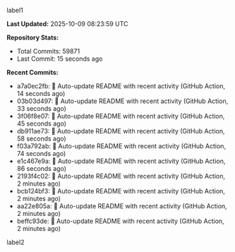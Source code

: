 
label1 
<!-- ACTIVITY_START -->
**Last Updated:** 2025-10-09 08:23:59 UTC

**Repository Stats:**
- Total Commits: 59871
- Last Commit: 15 seconds ago

**Recent Commits:**
- a7a0ec2fb: 🤖 Auto-update README with recent activity (GitHub Action, 14 seconds ago)
- 03b03d497: 🤖 Auto-update README with recent activity (GitHub Action, 33 seconds ago)
- 3f06f8e07: 🤖 Auto-update README with recent activity (GitHub Action, 45 seconds ago)
- db911ae73: 🤖 Auto-update README with recent activity (GitHub Action, 58 seconds ago)
- f03a792ab: 🤖 Auto-update README with recent activity (GitHub Action, 74 seconds ago)
- e1c467e9a: 🤖 Auto-update README with recent activity (GitHub Action, 86 seconds ago)
- 2193f4c02: 🤖 Auto-update README with recent activity (GitHub Action, 2 minutes ago)
- bcb124bf3: 🤖 Auto-update README with recent activity (GitHub Action, 2 minutes ago)
- aa22e805a: 🤖 Auto-update README with recent activity (GitHub Action, 2 minutes ago)
- beffc93de: 🤖 Auto-update README with recent activity (GitHub Action, 2 minutes ago)
<!-- ACTIVITY_END -->

label2
